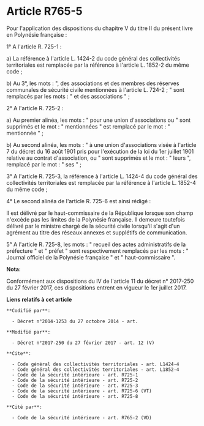 # Article R765-5

Pour l'application des dispositions du chapitre V du titre II du présent livre en Polynésie française : 

1° A l'article R. 725-1 : 

a) La référence à l'article L. 1424-2 du code général des collectivités territoriales est remplacée par la référence à
l'article L. 1852-2 du même code ; 

b) Au 3°, les mots : ", des associations et des membres des réserves communales de sécurité civile mentionnées à l'article L.
724-2 ; " sont remplacés par les mots : " et des associations " ; 

2° A l'article R. 725-2 : 

a) Au premier alinéa, les mots : " pour une union d'associations ou " sont supprimés et le mot : " mentionnées " est remplacé
par le mot : " mentionnée " ; 

b) Au second alinéa, les mots : " à une union d'associations visée à l'article 7 du décret du 16 août 1901 pris pour
l'exécution de la loi du 1er juillet 1901 relative au contrat d'association, ou " sont supprimés et le mot : " leurs ",
remplacé par le mot : " ses " ; 

3° A l'article R. 725-3, la référence à l'article L. 1424-4 du code général des collectivités territoriales est remplacée par
la référence à l'article L. 1852-4 du même code ; 

4° Le second alinéa de l'article R. 725-6 est ainsi rédigé : 

Il est délivré par le haut-commissaire de la République lorsque son champ n'excède pas les limites de la Polynésie française.
Il demeure toutefois délivré par le ministre chargé de la sécurité civile lorsqu'il s'agit d'un agrément au titre des réseaux
annexes et supplétifs de communication. 

5° A l'article R. 725-8, les mots : " recueil des actes administratifs de la préfecture " et " préfet " sont respectivement
remplacés par les mots : " Journal officiel de la Polynésie française " et " haut-commissaire ".

**Nota:**

Conformément aux dispositions du IV de l'article 11 du décret n° 2017-250 du 27 février 2017, ces dispositions entrent en
vigueur le 1er juillet 2017.

**Liens relatifs à cet article**

	**Codifié par**:

	  - Décret n°2014-1253 du 27 octobre 2014 - art.

	**Modifié par**:

	  - Décret n°2017-250 du 27 février 2017 - art. 12 (V)

	**Cite**:

	  - Code général des collectivités territoriales - art. L1424-4
	  - Code général des collectivités territoriales - art. L1852-4
	  - Code de la sécurité intérieure - art. R725-1
	  - Code de la sécurité intérieure - art. R725-2
	  - Code de la sécurité intérieure - art. R725-3
	  - Code de la sécurité intérieure - art. R725-6 (VT)
	  - Code de la sécurité intérieure - art. R725-8

	**Cité par**:

	  - Code de la sécurité intérieure - art. R765-2 (VD)

